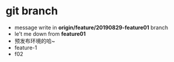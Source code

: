 # git branch

- message write in **origin/feature/20190829-feature01** branch
- le't me down from **feature01**
- 预发布环境的哈~
- feature-1
- f02